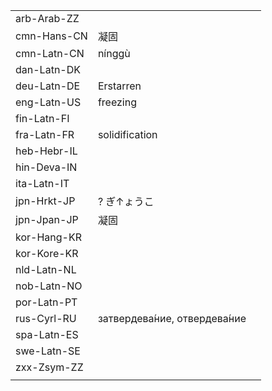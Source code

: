 | | | |
|-|-|-|
| arb-Arab-ZZ |  |  |
| cmn-Hans-CN | 凝固 |  |
| cmn-Latn-CN | nínggù |  |
| dan-Latn-DK |  |  |
| deu-Latn-DE | Erstarren |  |
| eng-Latn-US | freezing |  |
| fin-Latn-FI |  |  |
| fra-Latn-FR | solidification |  |
| heb-Hebr-IL |  |  |
| hin-Deva-IN |  |  |
| ita-Latn-IT |  |  |
| jpn-Hrkt-JP | ? ぎ↑ょうこ |  |
| jpn-Jpan-JP | 凝固 |  |
| kor-Hang-KR |  |  |
| kor-Kore-KR |  |  |
| nld-Latn-NL |  |  |
| nob-Latn-NO |  |  |
| por-Latn-PT |  |  |
| rus-Cyrl-RU | затвердева́ние, отвердева́ние |  |
| spa-Latn-ES |  |  |
| swe-Latn-SE |  |  |
| zxx-Zsym-ZZ |  |  |
|  |  |  |
